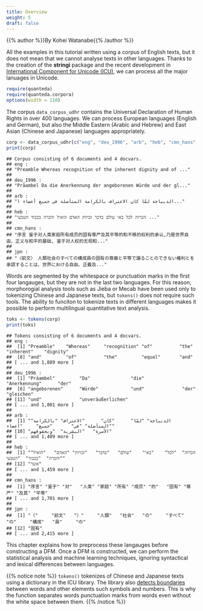 ```yaml
---
title: Overview
weight: 5
draft: false
---
```


{{% author %}}By Kohei Watanabe{{% /author %}} 

All the examples in this tutorial written using a corpus of English texts, but it does not mean that we cannot analyse texts in other languages. Thanks to the creation of the **stringi** package and the recent development in [International Component for Unicode (ICU)](http://site.icu-project.org/home), we can process all the major lanuages in Unicode.


```r
require(quanteda)
require(quanteda.corpora)
options(width = 110)
```

The corpus `data_corpus_udhr` contains the Universal Declaration of Human Rights in over 400 languages. We can process European languages (English and German), but also the Middle Eastern (Arabic and Hebrew) and East Asian (Chinese and Japanese) languages appropriately.


```r
corp <- data_corpus_udhr[c("eng", "deu_1996", "arb", "heb", "cmn_hans", "jpn")]
print(corp)
```

```
## Corpus consisting of 6 documents and 4 docvars.
## eng :
## "Preamble Whereas recognition of the inherent dignity and of ..."
## 
## deu_1996 :
## "Präambel Da die Anerkennung der angeborenen Würde und der gl..."
## 
## arb :
## "الديباجة لمّا كان الاعتراف بالكرامة المتأصلة في جميع أعضاء ا..."
## 
## heb :
## "הכרזה לכל באי עולם בדבר זכויות האדם הואיל והכרה בכבוד הטבעי ..."
## 
## cmn_hans :
## "序言 鉴于对人类家庭所有成员的固有尊严及其平等的和不移的权利的承认,乃是世界自由、正义与和平的基础, 鉴于对人权的无视和..."
## 
## jpn :
## "〈前文〉 人類社会のすべての構成員の固有の尊厳と平等で譲ることのできない権利とを承認することは、世界における自由、正義及..."
```

Words are segmented by the whitespace or punctuation marks in the first four langauges, but they are not in the last two languages. For this reason, morphorogial analysis tools such as Jieba or Mecab have been used only to tokenizing Chinese and Japanese texts, but `tokens()` does not require such tools. The ability to funciton to tokenize texts in different languages makes it possible to perform multilingual quantitative text analysis.


```r
toks <- tokens(corp)
print(toks)
```

```
## Tokens consisting of 6 documents and 4 docvars.
## eng :
##  [1] "Preamble"    "Whereas"     "recognition" "of"          "the"         "inherent"    "dignity"    
##  [8] "and"         "of"          "the"         "equal"       "and"        
## [ ... and 1,889 more ]
## 
## deu_1996 :
##  [1] "Präambel"         "Da"               "die"              "Anerkennung"      "der"             
##  [6] "angeborenen"      "Würde"            "und"              "der"              "gleichen"        
## [11] "und"              "unveräußerlichen"
## [ ... and 1,801 more ]
## 
## arb :
##  [1] "الديباجة" "لمّا"      "كان"      "الاعتراف" "بالكرامة" "المتأصلة" "في"       "جميع"     "أعضاء"   
## [10] "الأسرة"   "البشرية"  "وبحقوقهم"
## [ ... and 1,409 more ]
## 
## heb :
##  [1] "הכרזה"  "לכל"    "באי"    "עולם"   "בדבר"   "זכויות" "האדם"   "הואיל"  "והכרה"  "בכבוד"  "הטבעי" 
## [12] "אשר"   
## [ ... and 1,459 more ]
## 
## cmn_hans :
##  [1] "序言" "鉴于" "对"   "人类" "家庭" "所有" "成员" "的"   "固有" "尊严" "及其" "平等"
## [ ... and 1,701 more ]
## 
## jpn :
##  [1] "〈"     "前文"   "〉"     "人類"   "社会"   "の"     "すべて" "の"     "構成"   "員"     "の"    
## [12] "固有"  
## [ ... and 2,415 more ]
```
This chapter explains how to preprocess these langauges before constructing a DFM. Once a DFM is constructed, we can perform the statistical analysis and machine learning techniques, ignoring syntactical and lexical differences between languages.

{{% notice note %}}
`tokens()` tokenizes of Chinese and Japanese texts using a dictionary in the ICU library. The library also [detects boundaries](http://userguide.icu-project.org/boundaryanalysis) between words and other elements such symbols and numbers. This is why the function separates words punctuation marks from words even without the white space between them.
{{% /notice %}}

